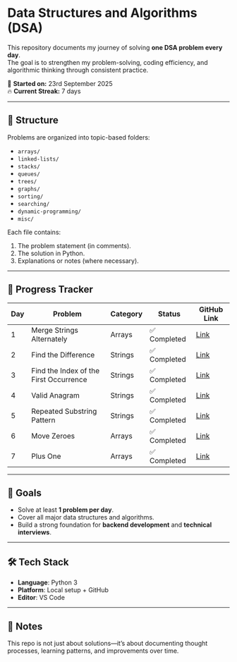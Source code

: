 # Data Structures and Algorithms (DSA)

This repository documents my journey of solving **one DSA problem every day**.  
The goal is to strengthen my problem-solving, coding efficiency, and algorithmic thinking through consistent practice.

📅 **Started on:** 23rd September 2025  
🔥 **Current Streak:** 7 days  

---

## 📌 Structure
Problems are organized into topic-based folders:
- `arrays/`
- `linked-lists/`
- `stacks/`
- `queues/`
- `trees/`
- `graphs/`
- `sorting/`
- `searching/`
- `dynamic-programming/`
- `misc/`

Each file contains:
1. The problem statement (in comments).
2. The solution in Python.
3. Explanations or notes (where necessary).

---

## 🚀 Progress Tracker

| Day | Problem                                | Category | Status        | GitHub Link                                                   |
|-----|-----------------------------------------|----------|---------------|--------------------------------------------------------------|
| 1   | Merge Strings Alternately               | Arrays   | ✅ Completed  | [Link](arrays-and-strings/merge-strings-alternately.py)      |
| 2   | Find the Difference                     | Strings  | ✅ Completed  | [Link](arrays-and-strings/find-the-difference.py)            |
| 3   | Find the Index of the First Occurrence  | Strings  | ✅ Completed  | [Link](arrays-and-strings/index-of-first-occurrence.py)      |
| 4   | Valid Anagram                           | Strings  | ✅ Completed  | [Link](arrays-and-strings/valid-anagram.py)                  |
| 5   | Repeated Substring Pattern              | Strings  | ✅ Completed  | [Link](arrays-and-strings/repeated-substring-pattern.py)     |
| 6   | Move Zeroes                             | Arrays   | ✅ Completed  | [Link](arrays-and-strings/move-zeroes.py)                    |
| 7   | Plus One                                | Arrays   | ✅ Completed  | [Link](arrays-and-strings/plus-one.py)                       |

---

## 🎯 Goals
- Solve at least **1 problem per day**.
- Cover all major data structures and algorithms.
- Build a strong foundation for **backend development** and **technical interviews**.

---

## 🛠️ Tech Stack
- **Language**: Python 3
- **Platform**: Local setup + GitHub
- **Editor**: VS Code

---

## 📖 Notes
This repo is not just about solutions—it’s about documenting thought processes, learning patterns, and improvements over time.

